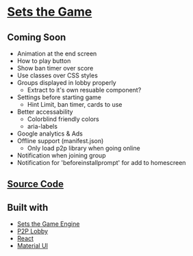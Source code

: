 # [Sets the Game](https://mothepro.github.io/sets-game)

## Coming Soon
+ Animation at the end screen
+ How to play button
+ Show ban timer over score
+ Use classes over CSS styles
+ Groups displayed in lobby properly
    + Extract to it's own resuable component?
+ Settings before starting game
    + Hint Limit, ban timer, cards to use
+ Better accessability
    + Colorblind friendly colors
    + aria-labels
+ Google analytics & Ads
+ Offline support (manifest.json)
    + Only load p2p library when going online
+ Notification when joining group
+ Notification for 'beforeinstallprompt' for add to homescreen

## [Source Code](https://github.com/mothepro/sets-game)

## Built with
+ [Sets the Game Engine](https://github.com/mothepro/sets-game-engine)
+ [P2P Lobby](https://github.com/mothepro/p2p-lobby)
+ [React](https://reactjs.org/)
+ [Material UI](https://material-ui.com/)